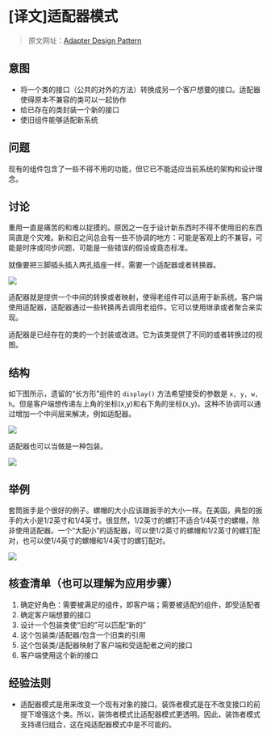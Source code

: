 # [译文]适配器模式

> 原文网址：[Adapter Design Pattern](https://sourcemaking.com/design_patterns/adapter)

## 意图
- 将一个类的接口（公共的对外的方法）转换成另一个客户想要的接口。适配器使得原本不兼容的类可以一起协作
- 给已存在的类封装一个新的接口
- 使旧组件能够适配新系统

## 问题
现有的组件包含了一些不得不用的功能，但它已不能适应当前系统的架构和设计理念。

## 讨论
重用一直是痛苦的和难以捉摸的。原因之一在于设计新东西时不得不使用旧的东西简直是个灾难。新和旧之间总会有一些不协调的地方：可能是客观上的不兼容，可能是时序或同步问题，可能是一些错误的假设或竟态标准。

就像要把三脚插头插入两孔插座一样，需要一个适配器或者转换器。

![](https://sourcemaking.com/files/v2/content/patterns/Adapter_realexample.png)

适配器就是提供一个中间的转换或者映射，使得老组件可以适用于新系统。客户端使用适配器，适配器通过一些转换再去调用老组件。它可以使用继承或者聚合来实现。

适配器是已经存在的类的一个封装或改进。它为该类提供了不同的或者转换过的视图。

## 结构
如下图所示，遗留的“长方形”组件的 `display()` 方法希望接受的参数是 `x, y, w, h`。但是客户端想传递左上角的坐标(x,y)和右下角的坐标(x,y)。这种不协调可以通过增加一个中间层来解决，例如适配器。

![](https://sourcemaking.com/files/v2/content/patterns/Adapter_1.png)

适配器也可以当做是一种包装。

![](https://sourcemaking.com/files/v2/content/patterns/Adapter.png)

## 举例
套筒扳手是个很好的例子。螺帽的大小应该跟扳手的大小一样。在美国，典型的扳手的大小是1/2英寸和1/4英寸。很显然，1/2英寸的螺钉不适合1/4英寸的螺帽，除非使用适配器。一个“大配小”的适配器，可以使1/2英寸的螺帽和1/2英寸的螺钉配对，也可以使1/4英寸的螺帽和1/4英寸的螺钉配对。

![](https://sourcemaking.com/files/v2/content/patterns/Adapter_example1.png)

## 核查清单（也可以理解为应用步骤）
1. 确定好角色：需要被满足的组件，即客户端；需要被适配的组件，即受适配者
2. 确定客户端想要的接口
3. 设计一个包装类使“旧的”可以匹配“新的”
4. 这个包装类/适配器/包含一个旧类的引用
5. 这个包装类/适配器映射了客户端和受适配者之间的接口
6. 客户端使用这个新的接口

## 经验法则
- 适配器模式是用来改变一个现有对象的接口。装饰者模式是在不改变接口的前提下增强这个类。所以，装饰者模式比适配器模式更透明。因此，装饰者模式支持递归组合，这在纯适配器模式中是不可能的。
